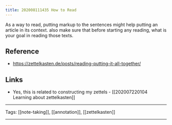```yaml
---
title: 202008111435 How to Read
---
```


As a way to read, putting markup to the sentences might help putting an article in its context. also make sure that before starting any reading, what is your goal in reading those texts.

## Reference

- <https://zettelkasten.de/posts/reading-putting-it-all-together/>

## Links

- Yes, this is related to constructing my zettels - [[202007220104 Learning about zettelkasten]]

---

Tags: [[note-taking]], [[annotation]], [[zettelkasten]]

---
